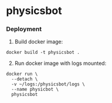 # physicsbot

###  Deployment

1. Build docker image:

```
docker build -t physicsbot .
```

2. Run docker image with logs mounted:

```
docker run \
  --detach \
  -v ~/logs:/physicsbot/logs \
  --name physicbot \
  physicsbot
```
